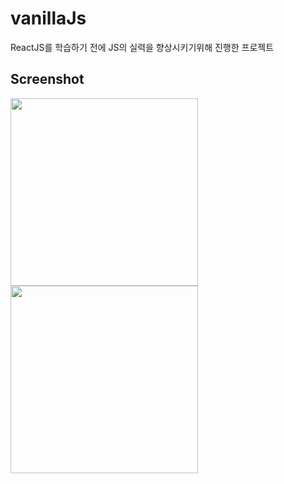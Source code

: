 # vanillaJs

ReactJS를 학습하기 전에 JS의 실력을 향상시키기위해 진행한 프로젝트

Screenshot
-----------

<img src="https://user-images.githubusercontent.com/42789883/79838261-ad86c580-83ed-11ea-979c-715ad388e1d3.png" width="300" height="300">
<img src="https://user-images.githubusercontent.com/42789883/79838738-69e08b80-83ee-11ea-8bea-53359e8c11fe.png" width="300" height="300">

